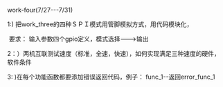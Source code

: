 

   work-four(7/27---7/31)

1:)   把work_three的四种ＳＰＩ模式用管脚模拟方式，用代码模块化，

​    要求：  输入参数四个gpio定义，模式选择--->输出

2：）两机互联测试速度（标准，全速，快速），如何实现满足三种速度的硬件，软件条件

3: )在每个功能函数都要添加错误返回代码，例子： func_1--返回error_func_1



